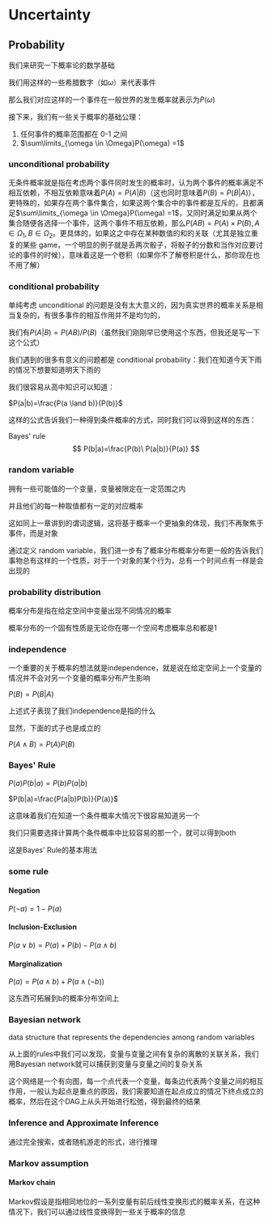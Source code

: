 

# Uncertainty

## Probability

我们来研究一下概率论的数学基础

我们用这样的一些希腊数字（如$\omega$）来代表事件

那么我们对应这样的一个事件在一般世界的发生概率就表示为$P(\omega)$

接下来，我们有一些关于概率的基础公理：

1. 任何事件的概率范围都在 0-1 之间
2. $\sum\limits_{\omega \in \Omega}P(\omega) =1$

### unconditional probability

无条件概率就是指在考虑两个事件同时发生的概率时，认为两个事件的概率满足不相互依赖，不相互依赖意味着$P(A)=P(A|B)$（这也同时意味着$P(B)=P(B|A)$），更特殊的，如果存在两个事件集合，如果这两个集合中的事件都是互斥的，且都满足$\sum\limits_{\omega \in \Omega}P(\omega) =1$，又同时满足如果从两个集合随便各选择一个事件，这两个事件不相互依赖，那么$P(AB)=P(A) \times P(B),A\in \Omega_1,B \in \Omega_2$。更具体的，如果这之中存在某种数值的和的关联（尤其是独立重复的某些 game，一个明显的例子就是丢两次骰子，将骰子的分数和当作对应要讨论的事件的时候），意味着这是一个卷积（如果你不了解卷积是什么，那你现在也不用了解）

### conditional probability

单纯考虑 unconditional 的问题是没有太大意义的，因为真实世界的概率关系是相当复杂的，有很多事件的相互作用并不是均匀的，

我们有$P(A|B)=P(AB)/P(B)$（虽然我们刚刚早已使用这个东西，但我还是写一下这个公式）

我们遇到的很多有意义的问题都是 conditional probability：我们在知道今天下雨的情况下想要知道明天下雨的

我们很容易从高中知识可以知道：

$P(a|b)=\frac{P(a \land b)}{P(b)}$

这样的公式告诉我们一种得到条件概率的方式，同时我们可以得到这样的东西：

Bayes' rule
$$
P(b|a)=\frac{P(b)\ P(a|b)}{P(a)}
$$


### random variable

拥有一些可能值的一个变量，变量被限定在一定范围之内

并且他们的每一种取值都有一定的对应概率

这如同上一章讲到的谓词逻辑，这将基于概率一个更抽象的体现，我们不再聚焦于事件，而是对象

通过定义 random variable，我们进一步有了概率分布概率分布更一般的告诉我们事物总有这样的一个性质，对于一个对象的某个行为，总有一个时间点有一样是会出现的

### probability distribution

概率分布是指在给定空间中变量出现不同情况的概率

概率分布的一个固有性质是无论你在哪一个空间考虑概率总和都是1

### independence

一个重要的关于概率的想法就是independence，就是说在给定空间上一个变量的情况并不会对另一个变量的概率分布产生影响

$P(B)=P(B|A)$

上述式子表现了我们independence是指的什么

显然，下面的式子也是成立的

$P(A\wedge B)=P(A)P(B)$

### Bayes' Rule

$P(a)P(b|a)=P(b)P(a|b)$

$P(b|a)=\frac{P(a|b)P(b)}{P(a)}$

这意味着我们在知道一个条件概率大情况下很容易知道另一个

我们只需要选择计算两个条件概率中比较容易的那一个，就可以得到both

这是Bayes' Rule的基本用法

### some rule

#### Negation

$P(\neg a)=1-P(a)$

#### Inclusion-Exclusion

$P(a\vee b)=P(a)+P(b)-P(a\wedge b)$

#### Marginalization

$P(a)=P(a\wedge b)+P(a\wedge(\neg b))$

这东西可拓展到b的概率分布空间上

### Bayesian network

data structure that represents the dependencies among random variables

从上面的rules中我们可以发现，变量与变量之间有复杂的离散的关联关系，我们用Bayesian network就可以捕获到变量与变量之间的复杂关系

这个网络是一个有向图，每一个点代表一个变量，每条边代表两个变量之间的相互作用，一般认为起点是重点的原因，我们需要知道在起点成立的情况下终点成立的概率，然后在这个DAG上从头开始进行松弛，得到最终的结果

### Inference and Approximate Inference

通过完全搜索，或者随机游走的形式，进行推理

### Markov assumption

#### Markov chain

Markov假设是指相同地位的一系列变量有前后线性变换形式的概率关系，在这种情况下，我们可以通过线性变换得到一些关于概率的信息

